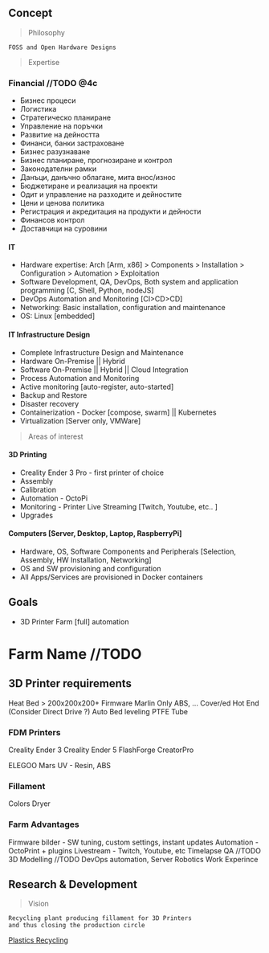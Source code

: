 ## Concept

>Philosophy

    FOSS and Open Hardware Designs

> Expertise

### Financial //TODO @4c
* Бизнес процеси 
* Логистика 
* Стратегическо планиране 
* Управление на  поръчки
* Развитие на дейността
* Финанси, банки застраховане 
* Бизнес разузнаване 
* Бизнес планиране, прогнозиране и контрол 
* Законодателни рамки
* Данъци, данъчно облагане, мита внос/износ
* Бюджетиране  и реализация на проекти
* Одит и управление на разходите и дейностите
* Цени и ценова политика
* Регистрация и акредитация на продукти и дейности
* Финансов контрол 
* Доставчици на суровини

#### IT
* Hardware expertise: Arch [Arm, x86] > Components > Installation > Configuration > Automation > Exploitation
* Software Development, QA, DevOps, Both system and application programming [C, Shell, Python, nodeJS]
* DevOps Automation and Monitoring [CI>CD>CD]
* Networking: Basic installation, configuration and maintenance
* OS: Linux [embedded]

#### IT Infrastructure Design
* Complete Infrastructure Design and Maintenance
* Hardware On-Premise || Hybrid
* Software On-Premise || Hybrid || Cloud Integration
* Process Automation and Monitoring
* Active monitoring [auto-register, auto-started]
* Backup and Restore
* Disaster recovery
* Containerization - Docker [compose, swarm] || Kubernetes
* Virtualization [Server only, VMWare]

> Areas of interest

#### 3D Printing
* Creality Ender 3 Pro - first printer of choice
* Assembly
* Calibration
* Automation - OctoPi
* Monitoring - Printer Live Streaming [Twitch, Youtube, etc.. ]
* Upgrades

#### Computers [Server, Desktop, Laptop, RaspberryPi]
* Hardware, OS, Software Components and Peripherals [Selection, Assembly, HW Installation, Networking]
* OS and SW provisioning and configuration
* All Apps/Services are provisioned in Docker containers

## Goals
* 3D Printer Farm [full] automation

# Farm Name //TODO

## 3D Printer requirements
Heat Bed > 200x200x200+
Firmware Marlin Only
ABS, ...
Cover/ed
Hot End (Consider Direct Drive ?)
Auto Bed leveling
PTFE Tube

### FDM Printers

Creality Ender 3
Creality Ender 5
FlashForge CreatorPro

ELEGOO Mars UV - Resin, ABS

### Fillament


Colors
Dryer


### Farm Advantages
Firmware bilder - SW tuning, custom settings, instant updates
Automation - OctoPrint + plugins
Livestream - Twitch, Youtube, etc
Timelapse 
QA //TODO
3D Modelling //TODO
DevOps automation, Server
Robotics Work Experince

## Research & Development
> Vision

    Recycling plant producing fillament for 3D Printers
    and thus closing the production circle

[Plastics Recycling](https://all3dp.com/1/3d-printing-from-plastic-waste)
